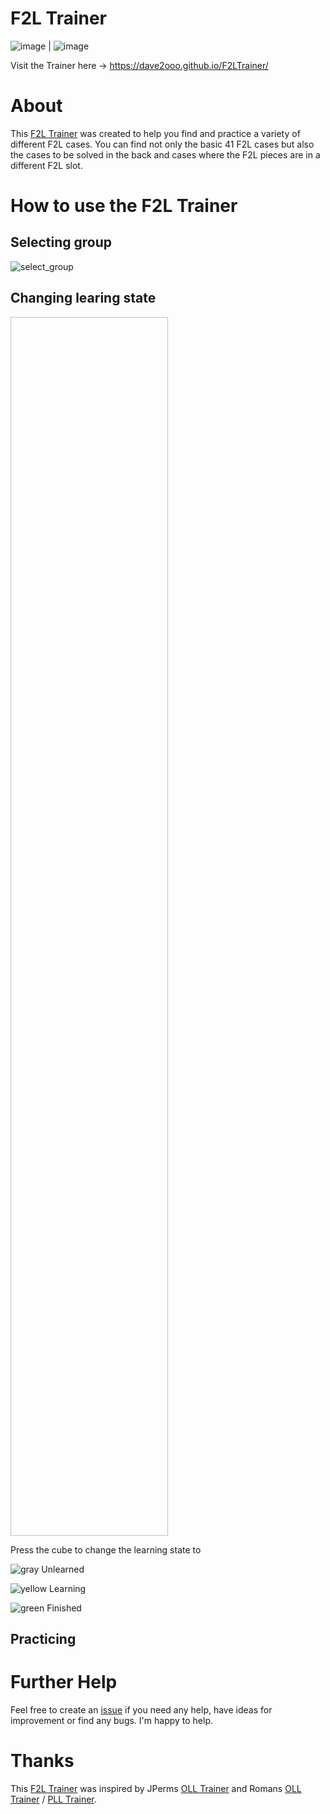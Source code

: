# F2L Trainer



![image](https://github.com/Dave2ooo/F2LTrainer/assets/71500391/44d590ab-6462-4bd9-8a62-2cf982b9776c)  |  ![image](https://github.com/Dave2ooo/F2LTrainer/assets/71500391/60e9c96e-2c3f-4dfc-acdc-7717ce81775d)


Visit the Trainer here -> https://dave2ooo.github.io/F2LTrainer/

# About

This [F2L Trainer](https://dave2ooo.github.io/F2LTrainer/) was created to help you find and practice a variety of different F2L cases. You can find not only the basic 41 F2L cases but also the cases to be solved in the back and cases where the F2L pieces are in a different F2L slot.

# How to use the F2L Trainer

## Selecting group
![select_group](https://github.com/Dave2ooo/F2LTrainer/assets/71500391/8d4d1e42-a3d4-4d99-8578-ed50ca1437ad)

## Changing learing state

<img source="https://github.com/Dave2ooo/F2LTrainer/assets/71500391/a446a9b3-bcd2-433c-acb4-abeef4fe5cdf" width=50% height=50%>


Press the cube to change the learning state to

![gray](https://github.com/Dave2ooo/F2LTrainer/assets/71500391/8ff591aa-74f4-4c3b-b7d9-c223e0beeeef)
Unlearned

![yellow](https://github.com/Dave2ooo/F2LTrainer/assets/71500391/39d6e4c5-06e0-4000-a440-78264da76dde)
Learning

![green](https://github.com/Dave2ooo/F2LTrainer/assets/71500391/56e9b198-6177-41a2-b9e2-51624983f0e1)
Finished


## Practicing




# Further Help
Feel free to create an [issue](https://github.com/Dave2ooo/F2LTrainer/issues) if you need any help, have ideas for improvement or find any bugs. I'm happy to help.

# Thanks

This [F2L Trainer](https://dave2ooo.github.io/F2LTrainer/) was inspired by JPerms [OLL Trainer](https://jperm.net/algs/oll) and Romans [OLL Trainer](https://bestsiteever.ru/oll/) / [PLL Trainer](https://bestsiteever.ru/pll/).
